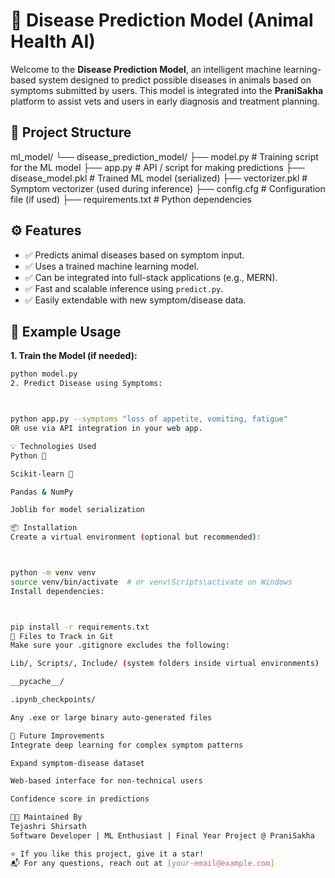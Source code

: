 # 🧠 Disease Prediction Model (Animal Health AI)

Welcome to the **Disease Prediction Model**, an intelligent machine learning-based system designed to predict possible diseases in animals based on symptoms submitted by users. This model is integrated into the **PraniSakha** platform to assist vets and users in early diagnosis and treatment planning.

## 📁 Project Structure

ml_model/
└── disease_prediction_model/
├── model.py # Training script for the ML model
├── app.py # API / script for making predictions
├── disease_model.pkl # Trained ML model (serialized)
├── vectorizer.pkl # Symptom vectorizer (used during inference)
├── config.cfg # Configuration file (if used)
├── requirements.txt # Python dependencies


## ⚙️ Features

- ✅ Predicts animal diseases based on symptom input.
- ✅ Uses a trained machine learning model.
- ✅ Can be integrated into full-stack applications (e.g., MERN).
- ✅ Fast and scalable inference using `predict.py`.
- ✅ Easily extendable with new symptom/disease data.

## 🧪 Example Usage

**1. Train the Model (if needed):**
```bash
python model.py
2. Predict Disease using Symptoms:



python app.py --symptoms "loss of appetite, vomiting, fatigue"
OR use via API integration in your web app.

💡 Technologies Used
Python 🐍

Scikit-learn 🤖

Pandas & NumPy

Joblib for model serialization

📦 Installation
Create a virtual environment (optional but recommended):



python -m venv venv
source venv/bin/activate  # or venv\Scripts\activate on Windows
Install dependencies:



pip install -r requirements.txt
📁 Files to Track in Git
Make sure your .gitignore excludes the following:

Lib/, Scripts/, Include/ (system folders inside virtual environments)

__pycache__/

.ipynb_checkpoints/

Any .exe or large binary auto-generated files

🔮 Future Improvements
Integrate deep learning for complex symptom patterns

Expand symptom-disease dataset

Web-based interface for non-technical users

Confidence score in predictions

👩‍🔬 Maintained By
Tejashri Shirsath
Software Developer | ML Enthusiast | Final Year Project @ PraniSakha

⭐ If you like this project, give it a star!
📬 For any questions, reach out at [your-email@example.com]










